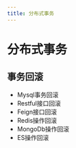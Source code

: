 ```yaml
---
title: 分布式事务
---
```



# 分布式事务


## 事务回滚

- Mysql事务回滚
- Restful接口回滚
- Feign接口回滚
- Redis操作回滚
- MongoDb操作回滚
- ES操作回滚

